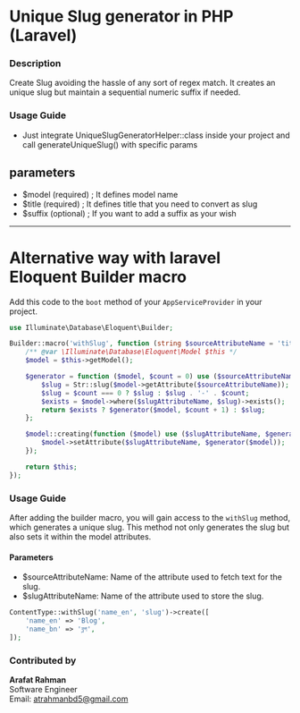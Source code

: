 # Unique Slug generator in PHP (Laravel)

### Description
Create Slug avoiding the hassle of any sort of regex match. It creates an unique slug but maintain a sequential numeric suffix if needed.

### Usage Guide
- Just integrate UniqueSlugGeneratorHelper::class inside your project and call generateUniqueSlug() with specific params

## parameters
- $model (required) ; It defines model name
- $title (required) ; It defines title that you need to convert as slug
- $suffix (optional) ; If you want to add a suffix as your wish



----------------------------------------------------




# Alternative way with laravel Eloquent Builder macro

Add this code to the `boot` method of your `AppServiceProvider` in your project.

```php
use Illuminate\Database\Eloquent\Builder;

Builder::macro('withSlug', function (string $sourceAttributeName = 'title', string $slugAttributeName = 'slug') {
    /** @var \Illuminate\Database\Eloquent\Model $this */
    $model = $this->getModel();

    $generator = function ($model, $count = 0) use ($sourceAttributeName, $slugAttributeName, &$generator) {
        $slug = Str::slug($model->getAttribute($sourceAttributeName));
        $slug = $count === 0 ? $slug : $slug . '-' . $count;
        $exists = $model->where($slugAttributeName, $slug)->exists();
        return $exists ? $generator($model, $count + 1) : $slug;
    };

    $model::creating(function ($model) use ($slugAttributeName, $generator) {
        $model->setAttribute($slugAttributeName, $generator($model));
    });

    return $this;
});
```

### Usage Guide
After adding the builder macro, you will gain access to the `withSlug` method, which generates a unique slug. This method not only generates the slug but also sets it within the model attributes.

#### Parameters
- $sourceAttributeName: Name of the attribute used to fetch text for the slug.
- $slugAttributeName: Name of the attribute used to store the slug.

```php
ContentType::withSlug('name_en', 'slug')->create([
    'name_en' => 'Blog',
    'name_bn' => 'ব্লগ',
]);
```


### Contributed by

<b>Arafat Rahman</b> <br>
Software Engineer <br>
Email: atrahmanbd5@gmail.com <br>



